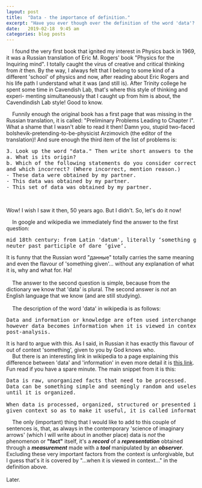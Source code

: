 ```yaml
---
layout: post
title:  "Data - the importance of definition."
excerpt: "Have you ever though over the definition of the word 'data'? Eric M. Rogers has just reminded me that it is very important."
date:   2019-02-18  9:45 am
categories: blog posts
---
```

&nbsp;&nbsp;&nbsp;&nbsp;I found the very first book that ignited my interest in Physics back in 1969, it was a Russian translation of Eric M. Rogers' book "Physics for the Inquiring mind". I totally caught the virus of creative and critical thinking from _it_ then. By the way, I always felt that I belong to some kind of a different 'school' of physics and now, after reading about Eric Rogers and his life path I understand what it was (and still is). After Trinity college he spent some time in Cavendish Lab, that's where this style of thinking and experi- menting simultaneously that I caught up from him is about, the Cavendindish Lab style! Good to know.<br>

&nbsp;&nbsp;&nbsp;&nbsp;Funnily enough the original book has a first page that was missing in the Russian translation, it is called: "Preliminary Problems Leading to Chapter I". What a shame that I wasn't able to read it then! Damn you, stupid two-faced bolshevik-pretending-to-be-physicist Arzimovich (the editor of the translation)! And sure enough the third item of the list of problems is:<br>

<pre>3. Look up the word "data." Then write short answers to the following:
a. What is its origin?
b. Which of the following statements do you consider correct language
and which incorrect? (Where incorrect, mention reason.)
- These data were obtained by my partner.
- This data was obtained by my partner.
- This set of data was obtained by my partner.
</pre>
<br>

Wow! I wish I saw it then, 50 years ago. But I didn't. So, let's do it now!<br>

&nbsp;&nbsp;&nbsp;&nbsp;In google and wikipedia we immediately find the answer to the first question:<br>
<pre>mid 18th century: from Latin 'datum', literally ‘something given’,
neuter past participle of dare ‘give’.
</pre>

It is funny that the Russian word "данные" totally carries the same meaning and even the flavour of 'something given'... without any explanation of what it is, why and what for. Ha!<br><br>
&nbsp;&nbsp;&nbsp;&nbsp;The answer to the second question is simple, because from the dictionary we know that 'data' is plural. The second answer is _not_ an English language that we know (and are still studying).<br><br>
&nbsp;&nbsp;&nbsp;&nbsp;The description of the word 'data' in wikipedia is as follows:
<pre>Data and information or knowledge are often used interchangeably;
however data becomes information when it is viewed in context or in
post-analysis.</pre>

It is hard to argue with this. As I said, in Russian it has exactly this flavour of out of context 'something', given to you by God knows who.<br>
&nbsp;&nbsp;&nbsp;&nbsp;But there is an interesting link in wikipedia to a page explaining this difference between 'data' and 'information' in even more detail it is [this link](https://www.diffen.com/difference/Data_vs_Information). Fun read if you have a spare minute. The main snippet from it is this:<br>
<pre>
Data is raw, unorganized facts that need to be processed.
Data can be something simple and seemingly random and useless
until it is organized.

When data is processed, organized, structured or presented in a
given context so as to make it useful, it is called information.
</pre>

&nbsp;&nbsp;&nbsp;&nbsp;The only (important) thing that I would like to add to this couple of sentences is, that, as always in the contemporary 'science of imaginary arrows' (which I will write about in another place) data is _not_ the phenomenon or **"fact"** itself, it's a _**record**_ of a _**representation**_ obtained through a _**measurement**_ made with a _**tool**_ manipulated by an _**observer**_. Excluding these very important factors from the context is unforgivable, but I guess that's it is covered by "...when it is viewed in context..." in the definition above.<br><br>
Later.

